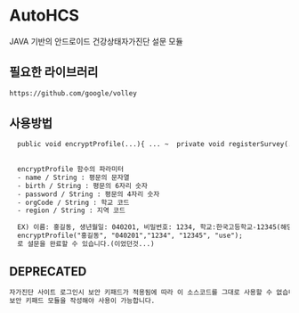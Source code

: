 

# AutoHCS
JAVA 기반의 안드로이드 건강상태자가진단 설문 모듈

## 필요한 라이브러리
```txt
https://github.com/google/volley
```

## 사용방법
```txt
  public void encryptProfile(...){ ... ~  private void registerSurvey(...){ ... } 부분까지 사용해야합니다.
  
  
  encryptProfile 함수의 파라미터
  - name / String : 평문의 문자열
  - birth / String : 평문의 6자리 숫자
  - password / String : 평문의 4자리 숫자
  - orgCode / String : 학교 코드
  - region / String : 지역 코드
  
  EX) 이름: 홍길동, 생년월일: 040201, 비밀번호: 1234, 학교:한국고등학교-12345(해당 학교의 코드를 사용해야함) ,지역: 울산-use(해당 지역의 코드를 사용해야함)
  encryptProfile("홍길동", "040201","1234", "12345", "use");
  로 설문을 완료할 수 있습니다.(이었던것...)
```

## DEPRECATED
```txt
자가진단 사이트 로그인시 보안 키패드가 적용됨에 따라 이 소스코드를 그대로 사용할 수 없습니다!
보안 키패드 모듈을 작성해야 사용이 가능합니다.
```
